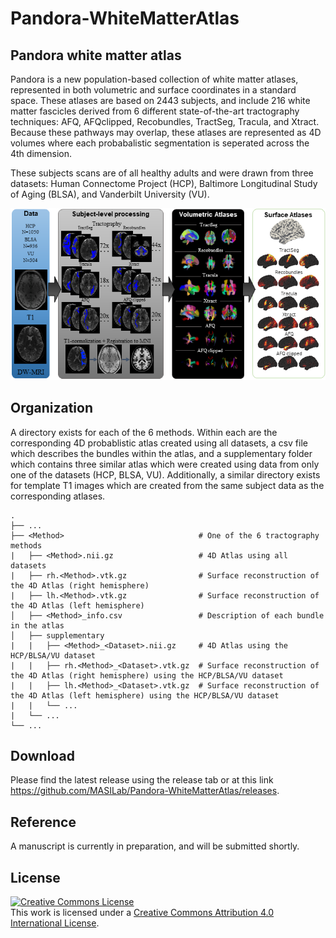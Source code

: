 # Pandora-WhiteMatterAtlas

## Pandora white matter atlas
Pandora is a new population-based collection of white matter atlases, represented in both volumetric and surface coordinates in a standard space. These atlases are based on 2443 subjects, and include 216 white matter fascicles derived from 6 different state-of-the-art tractography techniques: AFQ, AFQclipped, Recobundles, TractSeg, Tracula, and Xtract. Because these pathways may overlap, these atlases are represented as 4D volumes where each probabalistic segmentation is seperated across the 4th dimension.

These subjects scans are of all healthy adults and were drawn from three datasets: Human Connectome Project (HCP), Baltimore Longitudinal Study of Aging (BLSA), and Vanderbilt University (VU). 

<p align="center">
    <img src="https://github.com/MASILab/Pandora-WhiteMatterAtlas/blob/master/figures/pipeline.png?raw=true")
</p>
    
## Organization
A directory exists for each of the 6 methods. Within each are the corresponding 4D probablistic atlas created using all datasets, a csv file which describes the bundles within the atlas, and a supplementary folder which contains three similar atlas which were created using data from only one of the datasets (HCP, BLSA, VU). Additionally, a similar directory exists for template T1 images which are created from the same subject data as the corresponding atlases. 

    .
    ├── ...
    ├── <Method>                              # One of the 6 tractography methods
    |   ├── <Method>.nii.gz                   # 4D Atlas using all datasets
    |   ├── rh.<Method>.vtk.gz                # Surface reconstruction of the 4D Atlas (right hemisphere)
    |   ├── lh.<Method>.vtk.gz                # Surface reconstruction of the 4D Atlas (left hemisphere)
    │   ├── <Method>_info.csv                 # Description of each bundle in the atlas
    │   ├── supplementary
    |   |   ├── <Method>_<Dataset>.nii.gz     # 4D Atlas using the HCP/BLSA/VU dataset
    |   |   ├── rh.<Method>_<Dataset>.vtk.gz  # Surface reconstruction of the 4D Atlas (right hemisphere) using the HCP/BLSA/VU dataset
    |   |   ├── lh.<Method>_<Dataset>.vtk.gz  # Surface reconstruction of the 4D Atlas (left hemisphere) using the HCP/BLSA/VU dataset
    |   |   └── ...   
    |   └── ...   
    └── ...   

## Download
Please find the latest release using the release tab or at this link https://github.com/MASILab/Pandora-WhiteMatterAtlas/releases.

## Reference
A manuscript is currently in preparation, and will be submitted shortly.

## License
<a rel="license" href="http://creativecommons.org/licenses/by/4.0/"><img alt="Creative Commons License" style="border-width:0" src="https://i.creativecommons.org/l/by/4.0/88x31.png" /></a><br />This work is licensed under a <a rel="license" href="http://creativecommons.org/licenses/by/4.0/">Creative Commons Attribution 4.0 International License</a>.
